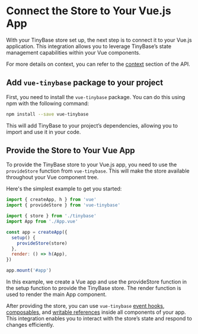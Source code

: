 # Connect the Store to Your Vue.js App

With your TinyBase store set up, the next step is to connect it to your Vue.js application. This integration allows you to leverage TinyBase’s state management capabilities within your Vue components.

For more details on context, you can refer to the [context](/api/store/context) section of the API.

## Add `vue-tinybase` package to your project

First, you need to install the `vue-tinybase` package. You can do this using npm with the following command:

```bash
npm install --save vue-tinybase
```

This will add TinyBase to your project’s dependencies, allowing you to import and use it in your code.

## Provide the Store to Your Vue App

To provide the TinyBase store to your Vue.js app, you need to use the `provideStore` function from `vue-tinybase`. This will make the store available throughout your Vue component tree.

Here's the simplest example to get you started:

```js
import { createApp, h } from 'vue'
import { provideStore } from 'vue-tinybase'

import { store } from './tinybase'
import App from './App.vue'

const app = createApp({
  setup() {
    provideStore(store)
  },
  render: () => h(App),
})

app.mount('#app')
```

In this example, we create a Vue app and use the provideStore function in the setup function to provide the TinyBase store. The render function is used to render the main App component.

After providing the store, you can use `vue-tinybase` [event hooks](/api/store/events), [composables](/api/store/composables), and [writable references](/api/store/references) inside all components of your app. This integration enables you to interact with the store’s state and respond to changes efficiently.
